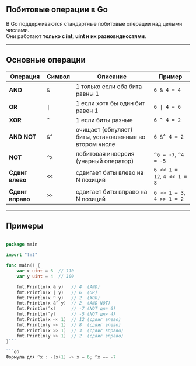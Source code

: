 ## Побитовые операции в Go

В Go поддерживаются стандартные побитовые операции над целыми числами.  
Они работают **только с int, uint и их разновидностями**.

---

## Основные операции

| Операция         | Символ   | Описание                                               | Пример                      |
| ---------------- | -------- | ------------------------------------------------------ | --------------------------- |
| **AND**          | `&`      | 1 только если оба бита равны 1                         | `6 & 4 = 4`                 |
| **OR**           | <code>\| | 1 если хотя бы один бит равен 1                        | <code>6 \| 4 = 6</code>     |
| **XOR**          | `^`      | 1 если биты разные                                     | `6 ^ 4 = 2`                 |
| **AND NOT**      | `&^`     | очищает (обнуляет) биты, установленные во втором числе | `6 &^ 4 = 2`                |
| **NOT**          | `^x`     | побитовая инверсия (унарный оператор)                  | `^6 = -7`, `^4 = -5`        |
| **Сдвиг влево**  | `<<`     | сдвигает биты влево на N позиций                       | `6 << 1 = 12`, `4 << 1 = 8` |
| **Сдвиг вправо** | `>>`     | сдвигает биты вправо на N позиций                      | `6 >> 1 = 3`, `4 >> 1 = 2`  |

---

## Примеры

```go

package main

import "fmt"

func main() {
    var x uint = 6  // 110
    var y uint = 4  // 100

    fmt.Println(x & y)   // 4  (AND)
    fmt.Println(x | y)   // 6  (OR)
    fmt.Println(x ^ y)   // 2  (XOR)
    fmt.Println(x &^ y)  // 2  (AND NOT)
    fmt.Println(^x)      // -7 (NOT для 6) 
    fmt.Println(^y)      // -5 (NOT для 4)
    fmt.Println(x << 1)  // 12 (сдвиг влево)
    fmt.Println(y << 1)  // 8  (сдвиг влево)
    fmt.Println(x >> 1)  // 3  (сдвиг вправо)
    fmt.Println(y >> 1)  // 2  (сдвиг вправо)
}```

```go 
Формула для ^x : -(x+1) -> x = 6; ^x == -7
```
